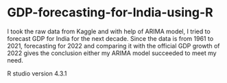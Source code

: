 # GDP-forecasting-for-India-using-R
I took the raw data from Kaggle and with help of ARIMA model, I tried to forecast GDP for India for the next decade. Since the data is from 1961 to 2021, forecasting for 2022 and comparing it with the official GDP growth of 2022 gives the conclusion either my ARIMA model succeeded to meet my need.


R studio version 4.3.1
